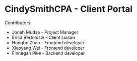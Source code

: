 # CindySmithCPA - Client Portal
Contributors:
- Jonah Mudse - Project Manager
- Erica Bertolozzi - Client Liason
- Hongbo Zhao - Frontend developer
- Xiaoyang Wei - Frontend developer
- Finnegan Pike - Backend developer
